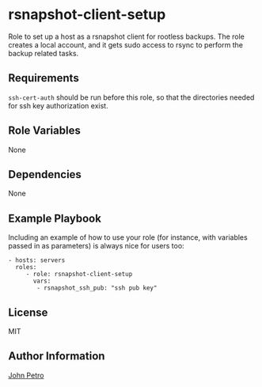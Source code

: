 rsnapshot-client-setup
=========

Role to set up a host as a rsnapshot client for rootless backups.  The role creates a local account, and it gets sudo access to rsync to perform the backup related tasks.

Requirements
------------

`ssh-cert-auth` should be run before this role, so that the directories needed for ssh key authorization exist.

Role Variables
--------------

None

Dependencies
------------

None

Example Playbook
----------------

Including an example of how to use your role (for instance, with variables passed in as parameters) is always nice for users too:

    - hosts: servers
      roles:
         - role: rsnapshot-client-setup
           vars:
            - rsnapshot_ssh_pub: "ssh pub key"
License
-------

MIT

Author Information
------------------

[John Petro](https://github.com/jcpetro97)